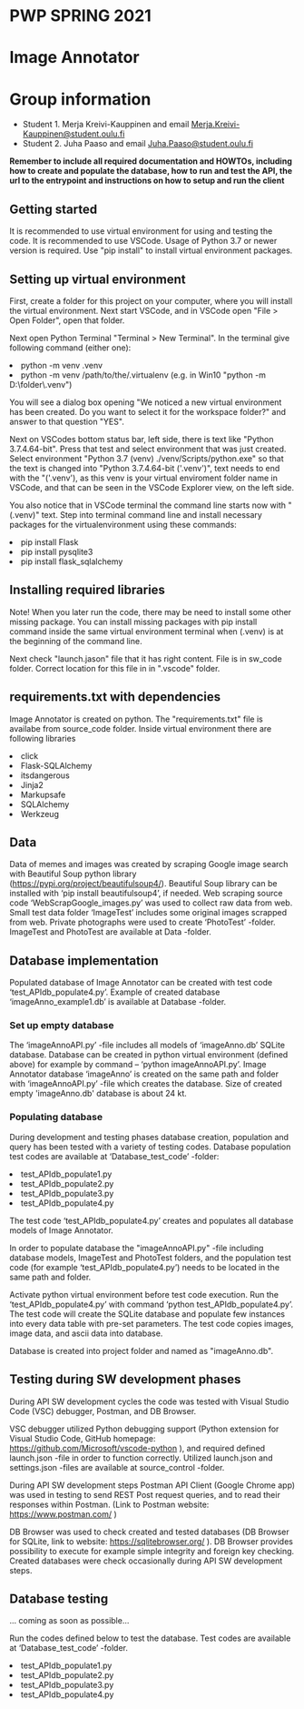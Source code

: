 # PWP SPRING 2021
# Image Annotator
# Group information
* Student 1. Merja Kreivi-Kauppinen and email Merja.Kreivi-Kauppinen@student.oulu.fi
* Student 2. Juha Paaso             and email Juha.Paaso@student.oulu.fi

__Remember to include all required documentation and HOWTOs, including how to create and populate the database, how to run and test the API, the url to the entrypoint and instructions on how to setup and run the client__

## Getting started
It is recommended to use virtual environment for using and testing the code. It is recommended to use VSCode.  Usage of Python 3.7 or newer version is required. Use "pip install" to install virtual environment packages.

## Setting up virtual environment
First, create a folder for this project on your computer, where you will install the virtual environment. 
Next start VSCode, and in VSCode open "File > Open Folder", open that folder.

Next open Python Terminal "Terminal > New Terminal". In the terminal give following command (either one): 

<li>  python -m venv .venv </li>
<li>  python -m venv /path/to/the/.virtualenv (e.g. in Win10 "python -m D:\folder\.venv") </li>
   
You will see a dialog box opening "We noticed a new virtual environment has been created. Do you want to select it for the workspace folder?" and answer to that question "YES". 

Next on VSCodes bottom status bar, left side, there is text like "Python 3.7.4.64-bit". Press that test and select environment that was just created. Select environment "Python 3.7 (venv) ./venv/Scripts/python.exe" so that the text is changed into "Python 3.7.4.64-bit ('.venv')", text needs to end with the "('.venv'), as this venv is your virtual enviroment folder name in VSCode, and that can be seen in the VSCode Explorer view, on the left side. 

You also notice that in VSCode terminal the command line starts now with "(.venv)" text. Step into terminal command line and install necessary packages for the virtualenvironment using these commands:

<li>  pip install Flask</li>
<li>  pip install pysqlite3</li>
<li>  pip install flask_sqlalchemy</li>

## Installing required libraries
Note! When you later run the code, there may be need to install some other missing package. You can install missing packages with pip install command inside the same virtual environment terminal when (.venv) is at the beginning of the command line. 

Next check "launch.jason" file that it has right content. File is in sw_code folder. Correct location for this file in in ".vscode" folder.

## requirements.txt with dependencies
Image Annotator is created on python. The "requirements.txt" file is availabe from source_code folder.
Inside virtual environment there are following libraries
<li> click </li>
<li> Flask-SQLAlchemy </li>
<li> itsdangerous </li>
<li> Jinja2 </li>
<li> Markupsafe </li>
<li> SQLAlchemy </li>
<li> Werkzeug </li>

## Data
Data of memes and images was created by scraping Google image search with Beautiful Soup python library (https://pypi.org/project/beautifulsoup4/). Beautiful Soup library can be installed with ‘pip install beautifulsoup4’, if needed. Web scraping source code ‘WebScrapGoogle_images.py’ was used to collect raw data from web. Small test data folder ‘ImageTest’ includes some original images scrapped from web. Private photographs were used to create ‘PhotoTest’ -folder. ImageTest and PhotoTest are available at Data -folder.

## Database implementation
Populated database of Image Annotator can be created with test code ‘test_APIdb_populate4.py’. Example of created database ‘imageAnno_example1.db’ is available at Database -folder.

### Set up empty database
The ‘imageAnnoAPI.py’ -file includes all models of ‘imageAnno.db’ SQLite database. Database can be created in python virtual environment (defined above) for example by command – ‘python imageAnnoAPI.py’. Image Annotator database ‘imageAnno’ is created on the same path and folder with ‘imageAnnoAPI.py’ -file which creates the database. Size of created empty 'imageAnno.db' database is about 24 kt.

### Populating database
During development and testing phases database creation, population and query has been tested with a variety of testing codes. Database population test codes are available at ‘Database_test_code’ -folder:
<li> test_APIdb_populate1.py </li>
<li> test_APIdb_populate2.py </li>
<li> test_APIdb_populate3.py </li>
<li> test_APIdb_populate4.py </li>


The test code ‘test_APIdb_populate4.py’ creates and populates all database models of Image Annotator.

In order to populate database the "imageAnnoAPI.py" -file including database models, ImageTest and PhotoTest folders, and the population test code (for example ‘test_APIdb_populate4.py’) needs to be located in the same path and folder. 

Activate python virtual environment before test code execution. Run the ‘test_APIdb_populate4.py’ with command  ‘python test_APIdb_populate4.py’. The test code will create the SQLite database and populate few instances into every data table with pre-set parameters. The test code copies images, image data, and ascii data into database. 

Database is created into project folder and named as "imageAnno.db".

## Testing during SW development phases
During API SW development cycles the code was tested with Visual Studio Code (VSC) debugger, Postman, and DB Browser.

VSC debugger utilized Python debugging support (Python extension for Visual Studio Code, GitHub homepage: https://github.com/Microsoft/vscode-python ), and required defined launch.json -file in order to function correctly. Utilized launch.json and settings.json -files are available at source_control -folder.

During API SW development steps Postman API Client (Google Chrome app) was used in testing to send REST Post request queries, and to read their responses within Postman. (Link to Postman website: https://www.postman.com/ )

DB Browser was used to check created and tested databases (DB Browser for SQLite, link to website: https://sqlitebrowser.org/ ). DB Browser provides possibility to execute for example simple integrity and foreign key checking. Created databases were check occasionally during API SW development steps.

## Database testing

... coming as soon as possible...

Run the codes defined below to test the database. Test codes are available at ‘Database_test_code’ -folder.
<li> test_APIdb_populate1.py </li>
<li> test_APIdb_populate2.py </li>
<li> test_APIdb_populate3.py </li>
<li> test_APIdb_populate4.py </li>

